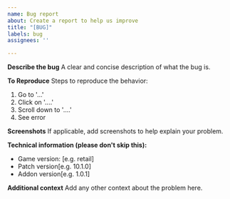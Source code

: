 ```yaml
---
name: Bug report
about: Create a report to help us improve
title: "[BUG]"
labels: bug
assignees: ''

---
```


**Describe the bug**
A clear and concise description of what the bug is.

**To Reproduce**
Steps to reproduce the behavior:
1. Go to '...'
2. Click on '....'
3. Scroll down to '....'
4. See error

**Screenshots**
If applicable, add screenshots to help explain your problem.

**Technical information (please don't skip this):**
 - Game version: [e.g. retail]
 - Patch version[e.g. 10.1.0]
 - Addon version[e.g. 1.0.1]

**Additional context**
Add any other context about the problem here.
